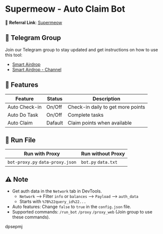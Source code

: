 # Supermeow - Auto Claim Bot

🔗 **Referral Link**: [Supermeow](https://t.me/supermeow_vip_bot?start=5914982564)

## 📢 Telegram Group

Join our Telegram group to stay updated and get instructions on how to use this tool:

- [Smart Airdrop](https://t.me/smartairdrop2120)
- [Smart Airdrop - Channel](https://t.me/smartairdrop_channel)

## 🌟 Features

| Feature       | Status  | Description                       |
| ------------- | ------- | --------------------------------- |
| Auto Check-in | On/Off  | Check-in daily to get more points |
| Auto Do Task  | On/Off  | Complete tasks                    |
| Auto Claim    | Dafault | Claim points when available       |

## 🚀 Run File

| Run with Proxy                   | Run without Proxy   |
| -------------------------------- | ------------------- |
| `bot-proxy.py` `data-proxy.json` | `bot.py` `data.txt` |

## ⚠️ Note

- Get auth data in the `Network` tab in DevTools.
  - `Network` --> Filter `info` or `balances` --> `Payload` --> `auth_data`
  - Starts with `%7B%22query_id%22...`
- Auto features: Change `false` to `true` in the `config.json` file.
- Supported commands: `/run_bot` `/proxy` `/proxy_web` (Join group to use these commands).

dpsepmj